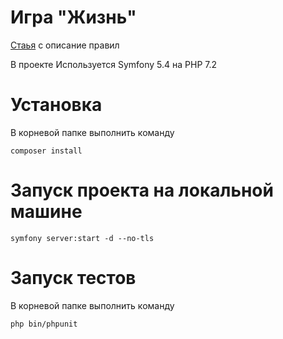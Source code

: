 # Игра "Жизнь"

[Стаья](https://ru.wikipedia.org/wiki/%D0%98%D0%B3%D1%80%D0%B0_%C2%AB%D0%96%D0%B8%D0%B7%D0%BD%D1%8C%C2%BB) с описание правил

В проекте Используется Symfony 5.4 на PHP 7.2

# Установка

В корневой папке выполнить команду

`composer install`

# Запуск проекта на локальной машине

`symfony server:start -d --no-tls`

# Запуск тестов

В корневой папке выполнить команду

`php bin/phpunit`
